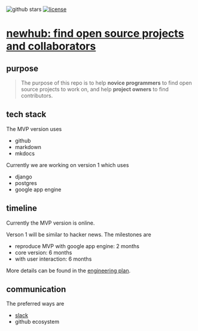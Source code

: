![github stars](https://img.shields.io/github/stars/nosarthur/newhub.svg)
[![license](https://img.shields.io/github/license/nosarthur/newhub.svg)](https://github.com/nosarthur/newhub/blob/master/LICENSE)

# [newhub: find open source projects and collaborators](https://github.com/nosarthur/newhub)

## purpose

> The purpose of this repo is to help **novice programmers** to find open source
projects to work on, and help **project owners** to find contributors.

## tech stack

The MVP version uses

- github
- markdown
- mkdocs

Currently we are working on version 1 which uses

- django
- postgres
- google app engine

## timeline

Currently the MVP version is online.

Verson 1 will be similar to hacker news.
The milestones are

- reproduce MVP with google app engine: 2 months
- core version: 6 months
- with user interaction: 6 months

More details can be found in the [engineering plan](https://github.com/nosarthur/newhub/blob/master/plans/engineering-plan.md).

## communication

The preferred ways are

- [slack](https://.slack.com/)
- github ecosystem

